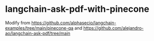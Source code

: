 # langchain-ask-pdf-with-pinecone
Modify from https://github.com/alphasecio/langchain-examples/tree/main/pinecone-qa and https://github.com/alejandro-ao/langchain-ask-pdf/tree/main